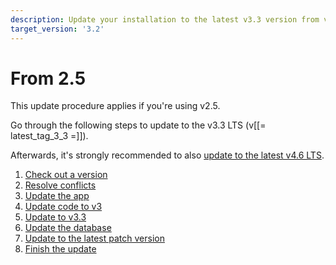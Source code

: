 ```yaml
---
description: Update your installation to the latest v3.3 version from v2.5.
target_version: '3.2'
---
```


# From 2.5

This update procedure applies if you're using v2.5.

Go through the following steps to update to the v3.3 LTS (v[[= latest_tag_3_3 =]]).

Afterwards, it's strongly recommended to also [update to the latest v4.6 LTS](to_4.0.md).

1. [Check out a version](to_3.2.md)
1. [Resolve conflicts](to_3.2.md#2-resolve-conflicts)
1. [Update the app](to_3.2.md#3-update-the-app)
1. [Update code to v3](adapt_code_to_v3.md)
1. [Update to v3.3](to_3.3.md)
1. [Update the database](to_3.3.latest.md#6-update-the-database)
1. [Update to the latest patch version](to_3.3.latest.md#7-update-to-the-latest-patch-version)
1. [Finish the update](to_3.3.latest.md#8-finish-the-update)
